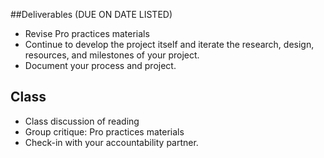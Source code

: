 ##Deliverables (DUE ON DATE LISTED)

* Revise Pro practices materials
* Continue to develop the project itself and iterate the research, design, resources, and milestones of your project.
* Document your process and project.

## Class

* Class discussion of reading
* Group critique: Pro practices materials
* Check-in with your accountability partner.
